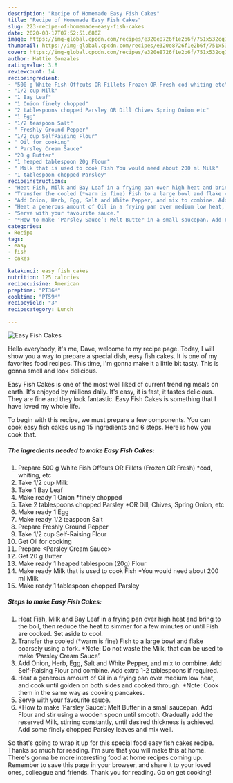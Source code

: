 ```yaml
---
description: "Recipe of Homemade Easy Fish Cakes"
title: "Recipe of Homemade Easy Fish Cakes"
slug: 223-recipe-of-homemade-easy-fish-cakes
date: 2020-08-17T07:52:51.680Z
image: https://img-global.cpcdn.com/recipes/e320e8726f1e2b6f/751x532cq70/easy-fish-cakes-recipe-main-photo.jpg
thumbnail: https://img-global.cpcdn.com/recipes/e320e8726f1e2b6f/751x532cq70/easy-fish-cakes-recipe-main-photo.jpg
cover: https://img-global.cpcdn.com/recipes/e320e8726f1e2b6f/751x532cq70/easy-fish-cakes-recipe-main-photo.jpg
author: Hattie Gonzales
ratingvalue: 3.8
reviewcount: 14
recipeingredient:
- "500 g White Fish Offcuts OR Fillets Frozen OR Fresh cod whiting etc"
- "1/2 cup Milk"
- "1 Bay Leaf"
- "1 Onion finely chopped"
- "2 tablespoons chopped Parsley OR Dill Chives Spring Onion etc"
- "1 Egg"
- "1/2 teaspoon Salt"
- " Freshly Ground Pepper"
- "1/2 cup SelfRaising Flour"
- " Oil for cooking"
- " Parsley Cream Sauce"
- "20 g Butter"
- "1 heaped tablespoon 20g Flour"
- " Milk that is used to cook Fish You would need about 200 ml Milk"
- "1 tablespoon chopped Parsley"
recipeinstructions:
- "Heat Fish, Milk and Bay Leaf in a frying pan over high heat and bring to the boil, then reduce the heat to simmer for a few minutes or until Fish are cooked. Set aside to cool."
- "Transfer the cooled (*warm is fine) Fish to a large bowl and flake coarsely using a fork. *Note: Do not waste the Milk, that can be used to make ‘Parsley Cream Sauce’."
- "Add Onion, Herb, Egg, Salt and White Pepper, and mix to combine. Add Self-Raising Flour and combine. Add extra 1-2 tablespoons if required."
- "Heat a generous amount of Oil in a frying pan over medium low heat, and cook until golden on both sides and cooked through. *Note: Cook them in the same way as cooking pancakes."
- "Serve with your favourite sauce."
- "*How to make ‘Parsley Sauce’: Melt Butter in a small saucepan. Add Flour and stir using a wooden spoon until smooth. Gradually add the reserved Milk, stirring constantly, until desired thickness is achieved. Add some finely chopped Parsley leaves and mix well."
categories:
- Recipe
tags:
- easy
- fish
- cakes

katakunci: easy fish cakes 
nutrition: 125 calories
recipecuisine: American
preptime: "PT36M"
cooktime: "PT59M"
recipeyield: "3"
recipecategory: Lunch

---
```



![Easy Fish Cakes](https://img-global.cpcdn.com/recipes/e320e8726f1e2b6f/751x532cq70/easy-fish-cakes-recipe-main-photo.jpg)

Hello everybody, it's me, Dave, welcome to my recipe page. Today, I will show you a way to prepare a special dish, easy fish cakes. It is one of my favorites food recipes. This time, I'm gonna make it a little bit tasty. This is gonna smell and look delicious.

Easy Fish Cakes is one of the most well liked of current trending meals on earth. It's enjoyed by millions daily. It's easy, it is fast, it tastes delicious. They are fine and they look fantastic. Easy Fish Cakes is something that I have loved my whole life.




To begin with this recipe, we must prepare a few components. You can cook easy fish cakes using 15 ingredients and 6 steps. Here is how you cook that.

<!--inarticleads1-->

##### The ingredients needed to make Easy Fish Cakes:

1. Prepare 500 g White Fish Offcuts OR Fillets (Frozen OR Fresh) *cod, whiting, etc
1. Take 1/2 cup Milk
1. Take 1 Bay Leaf
1. Make ready 1 Onion *finely chopped
1. Take 2 tablespoons chopped Parsley *OR Dill, Chives, Spring Onion, etc
1. Make ready 1 Egg
1. Make ready 1/2 teaspoon Salt
1. Prepare  Freshly Ground Pepper
1. Take 1/2 cup Self-Raising Flour
1. Get  Oil for cooking
1. Prepare  &lt;Parsley Cream Sauce&gt;
1. Get 20 g Butter
1. Make ready 1 heaped tablespoon (20g) Flour
1. Make ready  Milk that is used to cook Fish *You would need about 200 ml Milk
1. Make ready 1 tablespoon chopped Parsley




<!--inarticleads2-->

##### Steps to make Easy Fish Cakes:

1. Heat Fish, Milk and Bay Leaf in a frying pan over high heat and bring to the boil, then reduce the heat to simmer for a few minutes or until Fish are cooked. Set aside to cool.
1. Transfer the cooled (*warm is fine) Fish to a large bowl and flake coarsely using a fork. *Note: Do not waste the Milk, that can be used to make ‘Parsley Cream Sauce’.
1. Add Onion, Herb, Egg, Salt and White Pepper, and mix to combine. Add Self-Raising Flour and combine. Add extra 1-2 tablespoons if required.
1. Heat a generous amount of Oil in a frying pan over medium low heat, and cook until golden on both sides and cooked through. *Note: Cook them in the same way as cooking pancakes.
1. Serve with your favourite sauce.
1. *How to make ‘Parsley Sauce’: Melt Butter in a small saucepan. Add Flour and stir using a wooden spoon until smooth. Gradually add the reserved Milk, stirring constantly, until desired thickness is achieved. Add some finely chopped Parsley leaves and mix well.




So that's going to wrap it up for this special food easy fish cakes recipe. Thanks so much for reading. I'm sure that you will make this at home. There's gonna be more interesting food at home recipes coming up. Remember to save this page in your browser, and share it to your loved ones, colleague and friends. Thank you for reading. Go on get cooking!
